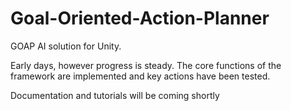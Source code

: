 # Goal-Oriented-Action-Planner
GOAP AI solution for Unity.

Early days, however progress is steady. The core functions of the framework are implemented and key actions have been tested. 

Documentation and tutorials will be coming shortly
